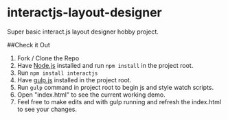 # interactjs-layout-designer
Super basic interact.js layout designer hobby project.

##Check it Out

1. Fork / Clone the Repo
2. Have [Node.js](https://nodejs.org/en/) installed and run `npm install` in the project root.
3. Run `npm install interactjs`
4. Have [gulp.js](https://gulpjs.com/) installed in the project root.
5. Run `gulp` command in project root to begin js and style watch scripts.
6. Open "index.html" to see the current working demo. 
7. Feel free to make edits and with gulp running and refresh the index.html to see your changes.
